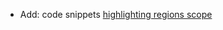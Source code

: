 * Add: code snippets [highlighting regions scope](snippets/external-code-snippets#highlight-region-using-scope) 